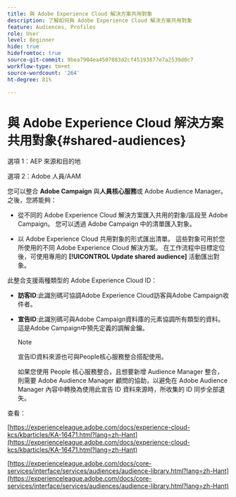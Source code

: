 ```yaml
---
title: 與 Adobe Experience Cloud 解決方案共用對象
description: 了解如何與 Adobe Experience Cloud 解決方案共用對象
feature: Audiences, Profiles
role: User
level: Beginner
hide: true
hidefromtoc: true
source-git-commit: 9bea7904ea4507083d2cf45193877e7a2539d0c7
workflow-type: tm+mt
source-wordcount: '264'
ht-degree: 81%

---
```


# 與 Adobe Experience Cloud 解決方案共用對象{#shared-audiences}

選項 1：AEP 來源和目的地

選項 2：Adobe 人員/AAM

您可以整合 **Adobe Campaign** 與&#x200B;**人員核心服務**&#x200B;或 Adobe Audience Manager。 之後，您將能夠：

* 從不同的 Adobe Experience Cloud 解決方案匯入共用的對象/區段至 Adobe Campaign。 您可以透過 Adobe Campaign 中的清單匯入對象。

* 以 Adobe Experience Cloud 共用對象的形式匯出清單。 這些對象可用於您所使用的不同 Adobe Experience Cloud 解決方案。 在工作流程中目標定位後，可使用專用的 **[!UICONTROL Update shared audience]** 活動匯出對象。

此整合支援兩種類型的 Adobe Experience Cloud ID：

* **訪客ID**:此識別碼可協調Adobe Experience Cloud訪客與Adobe Campaign收件者。
* **宣告ID**:此識別碼可與Adobe Campaign資料庫的元素協調所有類型的資料。 這是Adobe Campaign中預先定義的調解金鑰。

   >[!NOTE]
   >
   > 宣告ID資料來源也可與People核心服務整合搭配使用。
   >
   >如果您使用 People 核心服務整合，且想要新增 Audience Manager 整合，則需要 Adobe Audience Manager 顧問的協助，以避免在 Adobe Audience Manager 內容中轉換為使用此宣告 ID 資料來源時，所收集的 ID 同步全部遺失。

查看：

[https://experienceleague.adobe.com/docs/experience-cloud-kcs/kbarticles/KA-16471.html?lang=zh-Hant](https://experienceleague.adobe.com/docs/experience-cloud-kcs/kbarticles/KA-16471.html?lang=zh-Hant)

[https://experienceleague.adobe.com/docs/core-services/interface/services/audiences/audience-library.html?lang=zh-Hant](https://experienceleague.adobe.com/docs/core-services/interface/services/audiences/audience-library.html?lang=zh-Hant)
